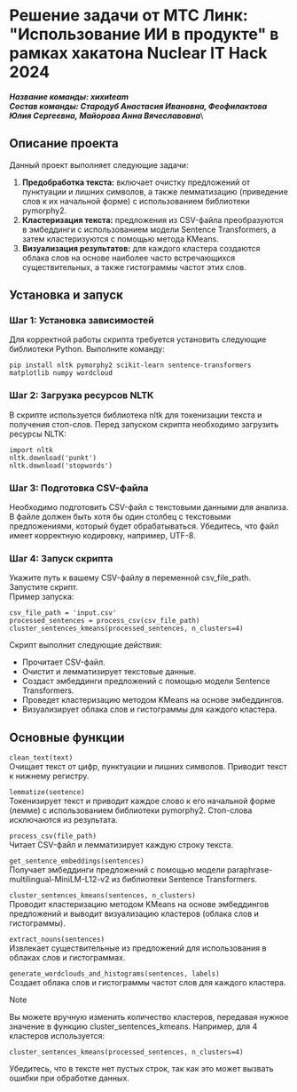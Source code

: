# Решение задачи от МТС Линк: "Использование ИИ в продукте" в рамках хакатона Nuclear IT Hack 2024
***Название команды: хихиteam***\
***Состав команды: Стародуб Анастасия Ивановна, Феофилактова Юлия Сергеевна, Майорова Анна Вячеславовна***\ 
## Описание проекта 
Данный проект выполняет следующие задачи:
1. **Предобработка текста:** включает очистку предложений от пунктуации и лишних символов, а также лемматизацию (приведение слов к их начальной форме) с использованием библиотеки pymorphy2.
2. **Кластеризация текста:** предложения из CSV-файла преобразуются в эмбеддинги с использованием модели Sentence Transformers, а затем кластеризуются с помощью метода KMeans.
3. **Визуализация результатов:** для каждого кластера создаются облака слов на основе наиболее часто встречающихся существительных, а также гистограммы частот этих слов.
## Установка и запуск
### Шаг 1: Установка зависимостей
Для корректной работы скрипта требуется установить следующие библиотеки Python. Выполните команду:
```
pip install nltk pymorphy2 scikit-learn sentence-transformers matplotlib numpy wordcloud
```
### Шаг 2: Загрузка ресурсов NLTK
В скрипте используется библиотека nltk для токенизации текста и получения стоп-слов. Перед запуском скрипта необходимо загрузить ресурсы NLTK:
```
import nltk
nltk.download('punkt')
nltk.download('stopwords')
```
### Шаг 3: Подготовка CSV-файла
Необходимо подготовить CSV-файл с текстовыми данными для анализа. В файле должен быть хотя бы один столбец с текстовыми предложениями, который будет обрабатываться. Убедитесь, что файл имеет корректную кодировку, например, UTF-8.

### Шаг 4: Запуск скрипта
Укажите путь к вашему CSV-файлу в переменной csv_file_path.
Запустите скрипт.\
Пример запуска:
```
csv_file_path = 'input.csv'
processed_sentences = process_csv(csv_file_path)
cluster_sentences_kmeans(processed_sentences, n_clusters=4)
```
Скрипт выполнит следующие действия:
- Прочитает CSV-файл.
- Очистит и лемматизирует текстовые данные.
- Создаст эмбеддинги предложений с помощью модели Sentence Transformers.
- Проведет кластеризацию методом KMeans на основе эмбеддингов.
- Визуализирует облака слов и гистограммы для каждого кластера.
## Основные функции
`clean_text(text)`   
Очищает текст от цифр, пунктуации и лишних символов. Приводит текст к нижнему регистру.   
   
`lemmatize(sentence)`   
Токенизирует текст и приводит каждое слово к его начальной форме (лемме) с использованием библиотеки pymorphy2. Стоп-слова исключаются из результата.  
   
`process_csv(file_path)`   
Читает CSV-файл и лемматизирует каждую строку текста.   
   
`get_sentence_embeddings(sentences)`   
Получает эмбеддинги предложений с помощью модели paraphrase-multilingual-MiniLM-L12-v2 из библиотеки Sentence Transformers.   
   
`cluster_sentences_kmeans(sentences, n_clusters)`   
Проводит кластеризацию методом KMeans на основе эмбеддингов предложений и выводит визуализацию кластеров (облака слов и гистограммы).
   
`extract_nouns(sentences)`   
Извлекает существительные из предложений для использования в облаках слов и гистограммах.   
   
`generate_wordclouds_and_histograms(sentences, labels)`   
Создает облака слов и гистограммы частот слов для каждого кластера.   
   
>[!NOTE]
>Вы можете вручную изменить количество кластеров, передавая нужное значение в функцию cluster_sentences_kmeans. Например, для 4 кластеров используется:   
> ```
>cluster_sentences_kmeans(processed_sentences, n_clusters=4)
> ```
    
Убедитесь, что в тексте нет пустых строк, так как это может вызвать ошибки при обработке данных.
